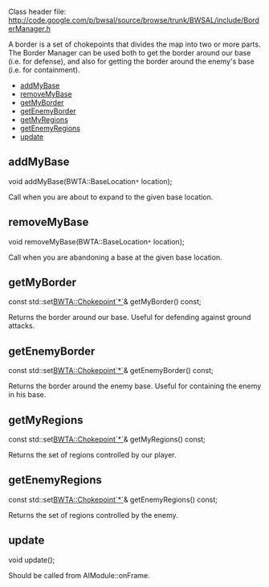 Class header file: http://code.google.com/p/bwsal/source/browse/trunk/BWSAL/include/BorderManager.h

A border is a set of chokepoints that divides the map into two or more parts. The Border Manager can be used both to get the border around our base (i.e. for defense), and also for getting the border around the enemy's base (i.e. for containment).

  * [addMyBase](#addMyBase.md)
  * [removeMyBase](#removeMyBase.md)
  * [getMyBorder](#getMyBorder.md)
  * [getEnemyBorder](#getEnemyBorder.md)
  * [getMyRegions](#getMyRegions.md)
  * [getEnemyRegions](#getEnemyRegions.md)
  * [update](#update.md)

## addMyBase ##
void addMyBase(BWTA::BaseLocation`*` location);

Call when you are about to expand to the given base location.

## removeMyBase ##
void removeMyBase(BWTA::BaseLocation`*` location);

Call when you are abandoning a base at the given base location.

## getMyBorder ##
const std::set<BWTA::Chokepoint`*`>& getMyBorder() const;

Returns the border around our base. Useful for defending against ground attacks.

## getEnemyBorder ##
const std::set<BWTA::Chokepoint`*`>& getEnemyBorder() const;

Returns the border around the enemy base. Useful for containing the enemy in his base.

## getMyRegions ##
const std::set<BWTA::Chokepoint`*`>& getMyRegions() const;

Returns the set of regions controlled by our player.

## getEnemyRegions ##
const std::set<BWTA::Chokepoint`*`>& getEnemyRegions() const;

Returns the set of regions controlled by the enemy.

## update ##
void update();

Should be called from AIModule::onFrame.